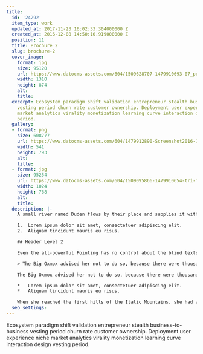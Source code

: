 ```yaml
---
title:
  id: '24292'
  item_type: work
  updated_at: 2017-11-23 16:02:33.304000000 Z
  created_at: 2016-12-08 14:50:10.919000000 Z
  position: 11
  title: Brochure 2
  slug: brochure-2
  cover_image:
    format: jpg
    size: 95120
    url: https://www.datocms-assets.com/604/1509628707-1479910693-07_portrait_brochure_mockup.jpg
    width: 1310
    height: 874
    alt: 
    title: 
  excerpt: Ecosystem paradigm shift validation entrepreneur stealth business-to-business
    vesting period churn rate customer ownership. Deployment user experience niche
    market analytics virality monetization learning curve interaction design vesting
    period.
  gallery:
  - format: png
    size: 608777
    url: https://www.datocms-assets.com/604/1479912890-Screenshot2016-11-2315.54.41.png
    width: 541
    height: 793
    alt: 
    title: 
  - format: jpg
    size: 95254
    url: https://www.datocms-assets.com/604/1509095866-1479910654-tri-fold-brochure-mockup-1024x768.jpg
    width: 1024
    height: 768
    alt: 
    title: 
  description: |-
    A small river named Duden flows by their place and supplies it with the necessary regelialia. It is a paradisematic country, in which roasted parts of sentences fly into your mouth.

    1.  Lorem ipsum dolor sit amet, consectetuer adipiscing elit.
    2.  Aliquam tincidunt mauris eu risus.

    ## Header Level 2

    Even the all-powerful Pointing has no control about the blind texts it is an almost unorthographic life One day however a small line of blind text by the name of Lorem Ipsum decided to leave for the far World of Grammar.

    > The Big Oxmox advised her not to do so, because there were thousands of bad Commas, wild Question Marks and devious Semikoli, but the Little Blind Text didn’t listen. She packed her seven versalia, put her initial into the belt and made herself on the way.

    The Big Oxmox advised her not to do so, because there were thousands of bad Commas, wild Question Marks and devious Semikoli, but the Little Blind Text didn’t listen. She packed her seven versalia, put her initial into the belt and made herself on the way.

    *   Lorem ipsum dolor sit amet, consectetuer adipiscing elit.
    *   Aliquam tincidunt mauris eu risus.

    When she reached the first hills of the Italic Mountains, she had a last view back on the skyline of her hometown Bookmarksgrove, the headline of Alphabet Village and the subline of her own road, the Line Lane. Pityful a rethoric question ran over her cheek.
  seo_settings: 
---
```


Ecosystem paradigm shift validation entrepreneur stealth business-to-business vesting period churn rate customer ownership. Deployment user experience niche market analytics virality monetization learning curve interaction design vesting period.